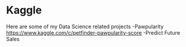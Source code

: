 # Kaggle
Here are some of my Data Science related projects
-Pawpularity https://www.kaggle.com/c/petfinder-pawpularity-score
-Predict Future Sales 
